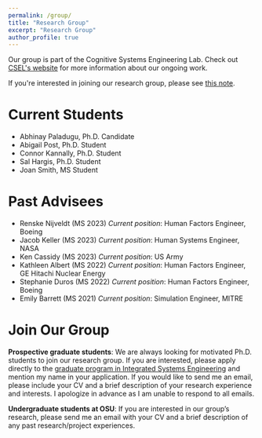 ```yaml
---
permalink: /group/
title: "Research Group"
excerpt: "Research Group"
author_profile: true
---
```


Our group is part of the Cognitive Systems Engineering Lab. Check out [CSEL's website](https://csel.engineering.osu.edu) for more information about our ongoing work.

If you're interested in joining our research group, please see [this note](#join-our-group).

# Current Students
- Abhinay Paladugu, Ph.D. Candidate
- Abigail Post, Ph.D. Student
- Connor Kannally, Ph.D. Student
- Sal Hargis, Ph.D. Student
- Joan Smith, MS Student

# Past Advisees
- Renske Nijveldt (MS 2023) *Current position*: Human Factors Engineer, Boeing
- Jacob Keller (MS 2023) *Current position*: Human Systems Engineer, NASA
- Ken Cassidy (MS 2023) *Current position*: US Army
- Kathleen Albert (MS 2022) *Current position*: Human Factors Engineer, GE Hitachi Nuclear Energy
- Stephanie Duros (MS 2022) *Current position*: Human Factors Engineer, Boeing
- Emily Barrett (MS 2021) *Current position*: Simulation Engineer, MITRE

# Join Our Group

<!-- ---

**_&#9432;  OPEN PHD POSITION:_**  ***I'm looking for a PhD to support our latest NSF project, starting January 2024. Full details on the position can be found [here](https://mijtsma.github.io/files/csel_phd_position.pdf).***

--- -->

**Prospective graduate students**: We are always looking for motivated Ph.D. students
to join our research group. If you are interested, please apply directly to the [graduate program in Integrated Systems Engineering](https://ise.osu.edu/degrees/graduate-program) and mention my name in your application. If you would like to send me an email, please include your CV and a brief description of your research experience and interests. I apologize in advance as I am unable to respond to all emails.

**Undergraduate students at OSU**: If you are interested in our group’s research, please send me an email with your CV and a brief description of any past research/project experiences.